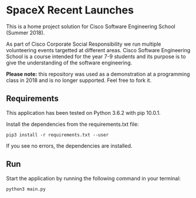 # SpaceX Recent Launches

This is a home project solution for Cisco Software Engineering School (Summer 2018).

As part of Cisco Corporate Social Responsibility we run multiple volunteering events targetted at different areas. Cisco Software Engineering School is a course intended for the year 7-9 students and its purpose is to give the understanding of the software engineering.

**Please note:** this repository was used as a demonstration at a programming class in 2018 and is no longer supported. Feel free to fork it.

## Requirements

This application has been tested on Python 3.6.2 with pip 10.0.1.

Install the dependencies from the requirements.txt file:

```
pip3 install -r requirements.txt --user
```

If you see no errors, the dependencies are installed.

## Run

Start the application by running the following command in your terminal:

```
python3 main.py
```

